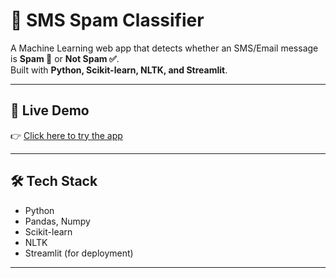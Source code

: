 # 📧 SMS Spam Classifier

A Machine Learning web app that detects whether an SMS/Email message is **Spam 🚫** or **Not Spam ✅**.  
Built with **Python, Scikit-learn, NLTK, and Streamlit**.

---

## 🚀 Live Demo

👉 [Click here to try the app](https://sms-spam-classifier-nwcc8tchqczxjzadyuunzq.streamlit.app/)

---

## 🛠 Tech Stack

- Python
- Pandas, Numpy
- Scikit-learn
- NLTK
- Streamlit (for deployment)

---
